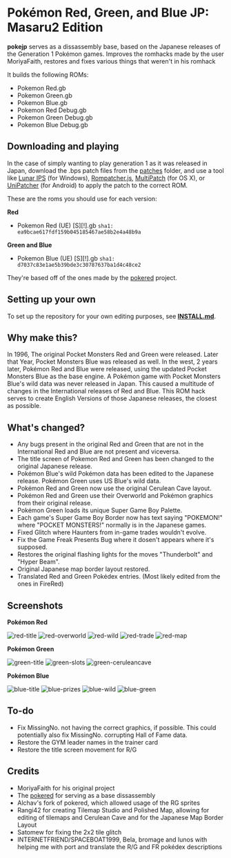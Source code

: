 # Pokémon Red, Green, and Blue JP: Masaru2 Edition

**pokejp** serves as a dissassembly base, based on the Japanese releases of the Generation 1 Pokémon games.
Improves the romhacks made by the user MoriyaFaith, restores and fixes various things that weren't in his romhack

It builds the following ROMs:

* Pokemon Red.gb 
* Pokemon Green.gb  
* Pokemon Blue.gb 
* Pokemon Red Debug.gb
* Pokemon Green Debug.gb
* Pokemon Blue Debug.gb 

## Downloading and playing
In the case of simply wanting to play generation 1 as it was released in Japan, download the .bps patch files from the [patches](patches) folder, and use a tool like [Lunar IPS](http://fusoya.eludevisibility.org/lips/) (for Windows), [Rompatcher.js](https://www.marcrobledo.com/RomPatcher.js/), [MultiPatch](http://projects.sappharad.com/tools/multipatch.html) (for OS X), or [UniPatcher](https://play.google.com/store/apps/details?id=org.emunix.unipatcher&hl=en) (for Android) to apply the patch to the correct ROM.

These are the roms you should use for each version:

**Red**
- Pokemon Red (UE) [S][!].gb `sha1: ea9bcae617fdf159b045185467ae58b2e4a48b9a`

**Green and Blue**
- Pokemon Blue (UE) [S][!].gb `sha1: d7037c83e1ae5b39bde3c30787637ba1d4c48ce2`

They're based off of the ones made by the [pokered](https://github.com/pret/pokered) project.

## Setting up your own

To set up the repository for your own editing purposes, see [**INSTALL.md**](INSTALL.md).

## Why make this?

In 1996, The original Pocket Monsters Red and Green were released. Later that Year, Pocket Monsters Blue was released as well. In the west, 2 years later, Pokémon Red and Blue were released, using the updated Pocket Monsters Blue as the base engine. A Pokémon game with Pocket Monsters Blue's wild data was never released in Japan. This caused a multitude of changes in the International releases of Red and Blue. This ROM hack serves to create English Versions of those Japanese releases, the closest as possible.

## What's changed?

* Any bugs present in the original Red and Green that are not in the International Red and Blue are not present and viceversa.
* The title screen of Pokemon Red and Green has been changed to the original Japanese release.
* Pokémon Blue's wild Pokémon data has been edited to the Japanese release. Pokémon Green uses US Blue's wild data.
* Pokémon Red and Green now use the original Cerulean Cave layout.
* Pokémon Red and Green use their Overworld and Pokémon graphics from their original release.
* Pokémon Green loads its unique Super Game Boy Palette.
* Each game's Super Game Boy Border now has text saying "POKEMON!" where "POCKET MONSTERS!" normally is in the Japanese games.
* Fixed Glitch where Haunters from in-game trades wouldn't evolve.
* Fix the Game Freak Presents Bug where it dosen't appears where it's supposed.
* Restores the original flashing lights for the moves "Thunderbolt" and "Hyper Beam".
* Original Japanese map border layout restored.
* Translated Red and Green Pokédex entries. (Most likely edited from the ones in FireRed)

## Screenshots

**Pokémon Red**

![red-title](screenshots/red-title.bmp)
![red-overworld](screenshots/red-overworld.bmp)
![red-wild](screenshots/red-wild.bmp)
![red-trade](screenshots/red-trade.bmp)
![red-map](screenshots/red-map.bmp)

**Pokémon Green**

![green-title](screenshots/green-title.bmp)
![green-slots](screenshots/green-slots.bmp)
![green-ceruleancave](screenshots/green-ceruleancave.bmp)

**Pokémon Blue**

![blue-title](screenshots/blue-title.bmp)
![blue-prizes](screenshots/blue-prizes.bmp)
![blue-wild](screenshots/blue-wild.bmp)
![blue-green](screenshots/blue-green.bmp)

## To-do
* Fix MissingNo. not having the correct graphics, if possible. This could potentially also fix MissingNo. corrupting Hall of Fame data.
* Restore the GYM leader names in the trainer card
* Restore the title screen movement for R/G

## Credits

* MoriyaFaith for his original project
* The [pokered](https://github.com/pret/pokered) for serving as a base dissassembly
* Alchav's fork of pokered, which allowed usage of the RG sprites
* Rangi42 for creating Tilemap Studio and Polished Map, allowing for editing of tilemaps and Cerulean Cave and for the Japanese Map Border Layout
* Satomew for fixing the 2x2 tile glitch
* INTERNETFRIEND/SPACEBOAT1999, Bela, bromage and lunos with helping me with port and translate the R/G and FR pokédex descriptions